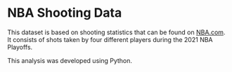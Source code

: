 # NBA Shooting Data
This dataset is based on shooting statistics that can be found on [NBA.com](https://www.nba.com/stats/players/shooting/?Season=2020-21&SeasonType=Playoffs&PerMode=Totals). It consists of shots taken by four different players during the 2021 NBA Playoffs.

This analysis was developed using Python.
